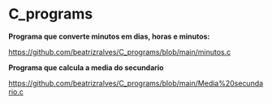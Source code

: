 # C_programs

**Programa que converte minutos em dias,	horas	e	minutos:**

https://github.com/beatrizralves/C_programs/blob/main/minutos.c

**Programa que calcula a media do secundario**

https://github.com/beatrizralves/C_programs/blob/main/Media%20secundario.c





